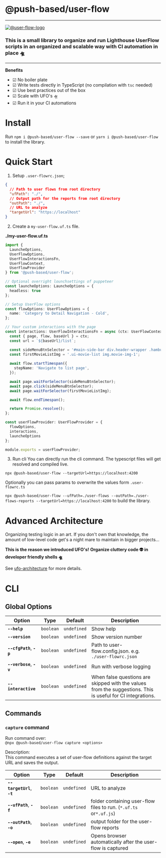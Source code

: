 # @push-based/user-flow

---

[![@user-flow-logo](https://user-images.githubusercontent.com/10064416/156804192-984d201a-2440-43fc-b2b8-28d33b04c56a.png)](https://github.com/push-based/user-flow/blob/main/packages/cli/README.md)

### This is a small library to organize and run Lighthouse UserFlow scripts in an organized and scalable way with CI automation in place 🛸

---

**Benefits**
- ☑ No boiler plate
- ☑ Write tests directly in TypeScript (no compilation with `tsc` needed)
- ☑ Use best practices out of the box
- ☑ Scale with UFO's 🛸
- ☑ Run it in your CI automations  

# Install

Run 
`npm i @push-based/user-flow --save`  or `yarn i @push-based/user-flow` 
to install the library.

# Quick Start

1. Setup `.user-flowrc.json`;

```json
{
  // Path to user flows from root directory
  "ufPath": "./",
  // Output path for the reports from root directory
  "outPath": "./",
  // URL to analyze
  "targetUrl": "https://localhost"
}
```

2. Create a `my-user-flow.uf.ts` file.

**./my-user-flow.uf.ts**
```typescript
import {
  LauncheOptions,
  UserFlowOptions,
  UserFlowInteractionsFn,
  UserFlowContext,
  UserFlowProvider
} from '@push-based/user-flow';

// Optional overright lounchsettings of puppeteer
const launcheOptions: LauncheOptions = {
  headless: true
};

// Setup UserFlow options
const flowOptions: UserFlowOptions = {
  name: 'Category to Detail Navigation - Cold',
};

// Your custom interactions with the page 
const interactions: UserFlowInteractionsFn = async (ctx: UserFlowContext): Promise<any> => {
  const { page, flow, baseUrl } = ctx;
  const url = `${baseUrl}/list`;

  const sideMenuBtnSelector = '#main-side-bar div.header-wrapper .hamburger-btn';
  const firstMovieListImg = '.ui-movie-list img.movie-img-1';
  
  await flow.startTimespan({
    stepName: 'Navigate to list page',
  });

  await page.waitForSelector(sideMenuBtnSelector);
  await page.click(sideMenuBtnSelector);
  await page.waitForSelector(firstMovieListImg);

  await flow.endTimespan();

  return Promise.resolve();
};

const userFlowProvider: UserFlowProvider = {
  flowOptions,
  interactions,
  launcheOptions
};

module.exports = userFlowProvider;
```

3. Run cli
You can directly run the cli command. The typescript files will get resolved and compiled live. 

`npx @push-based/user-flow --targetUrl=https://localhost:4200`

Optionally you can pass params to overwrite the values form `.user-flowrc.ts`

`npx @push-based/user-flow --ufPath=./user-flows --outPath=./user-flows-reports --targetUrl=https://localhost:4200` to build the library.

# Advanced Architecture

Organizing testing logic in an art. If you don't own that knowledge, the amount of low-level code get's a night mare to maintain in bigger projects...

**This is the reason we introduced UFO's!**
**Organize cluttery code 👽 in developer friendly shells 🛸**

See [ufo-architecture](https://github.com/push-based/user-flow/blob/main/packages/cli/docs/ufo-architecture.md) for more details.

# CLI

## Global Options

|  Option                     |  Type     | Default     |  Description                                                                                               |  
| --------------------------- | --------- | ----------- |----------------------------------------------------------------------------------------------------------- |  
| **`--help`**                | `boolean` | `undefined` | Show help                                                                                                  |  
| **`--version`**             | `boolean` | `undefined` | Show version number                                                                                        |  
| **`--cfgPath`**, **`-p`**   | `boolean` | `undefined` | Path to user-flow.config.json. e.g. `./user-flowrc.json`                                                   |  
| **`--verbose`**, **`-v`**   | `boolean` | `undefined` | Run with verbose logging                                                                                   |  
| **`--interactive`**         | `boolean` | `undefined` | When false questions are skipped with the values from the suggestions. This is useful for CI integrations. |  

## Commands 

### `capture` command

Run command over:  
`@npx @push-based/user-flow capture <options>`  

Description:  
This command executes a set of user-flow definitions against the target URL and saves the output.

|  Option                     |  Type     | Default     |  Description                                                                                               |  
| --------------------------- | --------- | ----------- |----------------------------------------------------------------------------------------------------------- |  
| **`--targetUrl`**, **`-t`** | `boolean` | `undefined` | URL to analyze                                                                                             |  
| **`--ufPath`**, **`-f`**    | `boolean` | `undefined` | folder containing user-flow files to run. (`*.uf.ts` or`*.uf.js`)                                          |  
| **`--outPath`**, **`-o`**   | `boolean` | `undefined` | output folder for the user-flow reports                                                                    |  
| **`--open`**, **`-e`**      | `boolean` | `undefined` | Opens browser automatically after the user-flow is captured                                                |  
